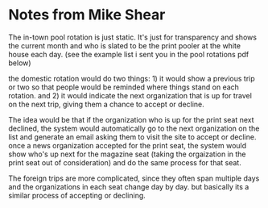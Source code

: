 # Notes from Mike Shear

The in-town pool rotation is just static. It's just for transparency and shows the current month and who is slated to be the print pooler at the white house each day. (see the example list i sent you in the pool rotations pdf below)

the domestic rotation would do two things: 1) it would show a previous trip or two so that people would be reminded where things stand on each rotation. and 2) it would indicate the next organization that is up for travel on the next trip, giving them a chance to accept or decline.

The idea would be that if the organization who is up for the print seat next declined, the system would automatically go to the next organization on the list and generate an email asking them to visit the site to accept or decline. once a news organization accepted for the print seat, the system would show who's up next for the magazine seat (taking the orgaization in the print seat out of consideration) and do the same process for that seat.

The foreign trips are more complicated, since they often span multiple days and the organizations in each seat change day by day. but basically its a similar process of accepting or declining.
